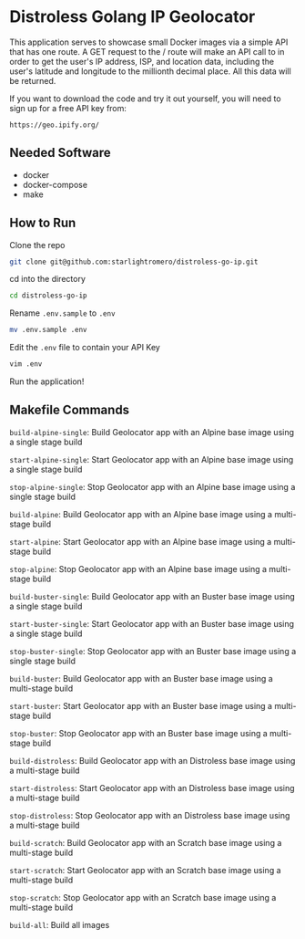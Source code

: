 # Distroless Golang IP Geolocator

This application serves to showcase small Docker images via a simple API that has one route. A GET request to the / route will make an API call to in order to get the user's IP address, ISP, and location data, including the user's latitude and longitude to the millionth decimal place. All this data will be returned.

If you want to download the code and try it out yourself, you will need to sign up for a free API key from:

```
https://geo.ipify.org/
```

## Needed Software

- docker
- docker-compose
- make

## How to Run

Clone the repo
```zsh
git clone git@github.com:starlightromero/distroless-go-ip.git
```

cd into the directory
```zsh
cd distroless-go-ip
```

Rename `.env.sample` to `.env`
```zsh
mv .env.sample .env
```

Edit the `.env` file to contain your API Key
```zsh
vim .env
```

Run the application!


## Makefile Commands

`build-alpine-single`: Build Geolocator app with an Alpine base image using a single stage build

`start-alpine-single`: Start Geolocator app with an Alpine base image using a single stage build

`stop-alpine-single`: Stop Geolocator app with an Alpine base image using a single stage build

`build-alpine`: Build Geolocator app with an Alpine base image using a multi-stage build

`start-alpine`: Start Geolocator app with an Alpine base image using a multi-stage build

`stop-alpine`: Stop Geolocator app with an Alpine base image using a multi-stage build

`build-buster-single`: Build Geolocator app with an Buster base image using a single stage build

`start-buster-single`: Start Geolocator app with an Buster base image using a single stage build

`stop-buster-single`: Stop Geolocator app with an Buster base image using a single stage build

`build-buster`: Build Geolocator app with an Buster base image using a multi-stage build

`start-buster`: Start Geolocator app with an Buster base image using a multi-stage build

`stop-buster`: Stop Geolocator app with an Buster base image using a multi-stage build

`build-distroless`: Build Geolocator app with an Distroless base image using a multi-stage build

`start-distroless`: Start Geolocator app with an Distroless base image using a multi-stage build

`stop-distroless`: Stop Geolocator app with an Distroless base image using a multi-stage build

`build-scratch`: Build Geolocator app with an Scratch base image using a multi-stage build

`start-scratch`: Start Geolocator app with an Scratch base image using a multi-stage build

`stop-scratch`: Stop Geolocator app with an Scratch base image using a multi-stage build

`build-all`: Build all images